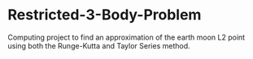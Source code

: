 # Restricted-3-Body-Problem
Computing project to find an approximation of the earth moon L2 point using both the Runge-Kutta and Taylor Series method.
